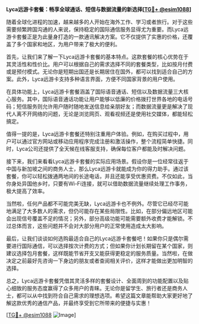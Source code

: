 **Lyca远游卡套餐：畅享全球通话、短信与数据流量的新选择[[TG💪+ @esim1088](https://t.me/s/esim1088)]**

随着全球化进程的加速，越来越多的人开始在海外工作、学习或者旅行。对于这些需要频繁跨国沟通的人来说，保持稳定的国际通信服务显得尤为重要。而Lyca远游卡套餐正是为此量身打造的一款通讯解决方案。它不仅提供了实惠的价格，还覆盖了多个国家和地区，为用户带来了极大的便利。

首先，让我们来了解一下Lyca远游卡套餐的基本特点。这款套餐的核心优势在于其灵活性和性价比。用户可以根据自己的需求选择不同的套餐类型，比如按月付费或是预付模式。无论你是短期出国还是长期居住在国外，都可以找到适合自己的方案。此外，Lyca远游卡支持多种语言界面，方便不同国家背景的用户使用。

在具体功能上，Lyca远游卡套餐涵盖了国际语音通话、短信以及数据流量三大核心服务。其中，国际语音通话功能让用户能够以低廉的价格拨打世界各地的电话号码；短信服务则允许用户随时随地发送信息给亲朋好友；而数据流量更是解决了现代人离不开网络的问题，无论是浏览网页、观看视频还是使用社交媒体，都能轻松搞定。

值得一提的是，Lyca远游卡套餐还特别注重用户体验。例如，在购买过程中，用户可以通过官方网站或移动应用程序完成注册和激活操作，整个流程简单快捷。同时，Lyca公司还提供了全天候在线客服支持，确保每位客户都能及时解决问题。

接下来，我们来看看Lyca远游卡套餐的实际应用场景。假设你是一位经常往返于中国与新加坡之间的商务人士，那么Lyca远游卡就能成为你的得力助手。通过该套餐，你可以轻松拨通两地间的长途电话，并且还能享受优惠资费。不仅如此，当你身处异国他乡时，只要有Wi-Fi连接，就可以借助数据流量继续处理工作事务，极大提高了效率。

当然啦，任何产品都不可能完美无缺，Lyca远游卡也不例外。尽管它已经尽可能地满足了大多数人的需求，但仍可能存在某些局限性。比如，在部分偏远地区可能会出现信号覆盖不足的情况；另外，部分高级功能可能需要额外收费才能解锁。不过总体而言，这些问题并不会对大部分用户的正常使用造成太大影响。

最后，让我们谈谈如何选购最适合自己的Lyca远游卡套餐吧！如果你只是偶尔需要进行国际通信，可以选择按次计费的方式；但如果你计划长期留在某个国家，则建议选择包月套餐，这样既能节省开支又能获得更稳定的服务质量。当然啦，在做决定之前最好先咨询一下身边的朋友或者查阅相关评价，这样才能做出更加明智的选择。

总之，Lyca远游卡套餐凭借其灵活多样的套餐设计、全面周到的功能配置以及贴心细致的服务态度赢得了众多用户的青睐。无论你是留学生、旅行者还是商务人士，都可以从中找到符合自己需求的理想选项。希望这篇文章能帮助大家更好地了解这款优秀的通信产品，并最终享受到它所带来的便捷与实惠！

[[TG💪+ @esim1088](https://t.me/s/esim1088) ![Image](https://i.postimg.cc/4NQfJmqS/Snipaste-2025-05-13-00-14-12.png)]